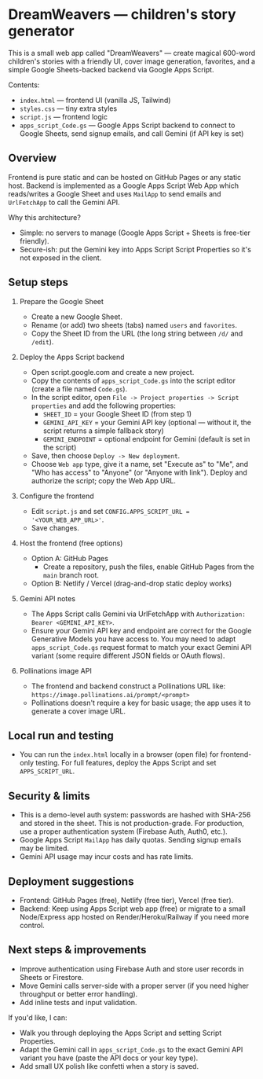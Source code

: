 # DreamWeavers — children's story generator

This is a small web app called "DreamWeavers" — create magical 600-word children's stories with a friendly UI, cover image generation, favorites, and a simple Google Sheets-backed backend via Google Apps Script.

Contents:
- `index.html` — frontend UI (vanilla JS, Tailwind)
- `styles.css` — tiny extra styles
- `script.js` — frontend logic
- `apps_script_Code.gs` — Google Apps Script backend to connect to Google Sheets, send signup emails, and call Gemini (if API key is set)

Overview
--------
Frontend is pure static and can be hosted on GitHub Pages or any static host. Backend is implemented as a Google Apps Script Web App which reads/writes a Google Sheet and uses `MailApp` to send emails and `UrlFetchApp` to call the Gemini API.

Why this architecture?
- Simple: no servers to manage (Google Apps Script + Sheets is free-tier friendly).
- Secure-ish: put the Gemini key into Apps Script Script Properties so it's not exposed in the client.

Setup steps
-----------
1. Prepare the Google Sheet
   - Create a new Google Sheet.
   - Rename (or add) two sheets (tabs) named `users` and `favorites`.
   - Copy the Sheet ID from the URL (the long string between `/d/` and `/edit`).

2. Deploy the Apps Script backend
   - Open script.google.com and create a new project.
   - Copy the contents of `apps_script_Code.gs` into the script editor (create a file named `Code.gs`).
   - In the script editor, open `File -> Project properties -> Script properties` and add the following properties:
     - `SHEET_ID` = your Google Sheet ID (from step 1)
     - `GEMINI_API_KEY` = your Gemini API key (optional — without it, the script returns a simple fallback story)
     - `GEMINI_ENDPOINT` = optional endpoint for Gemini (default is set in the script)
   - Save, then choose `Deploy -> New deployment`.
   - Choose `Web app` type, give it a name, set "Execute as" to "Me", and "Who has access" to "Anyone" (or "Anyone with link"). Deploy and authorize the script; copy the Web App URL.

3. Configure the frontend
   - Edit `script.js` and set `CONFIG.APPS_SCRIPT_URL = '<YOUR_WEB_APP_URL>'`.
   - Save changes.

4. Host the frontend (free options)
   - Option A: GitHub Pages
     - Create a repository, push the files, enable GitHub Pages from the `main` branch root.
   - Option B: Netlify / Vercel (drag-and-drop static deploy works)

5. Gemini API notes
   - The Apps Script calls Gemini via UrlFetchApp with `Authorization: Bearer <GEMINI_API_KEY>`.
   - Ensure your Gemini API key and endpoint are correct for the Google Generative Models you have access to. You may need to adapt `apps_script_Code.gs` request format to match your exact Gemini API variant (some require different JSON fields or OAuth flows).

6. Pollinations image API
   - The frontend and backend construct a Pollinations URL like:
     `https://image.pollinations.ai/prompt/<prompt>`
   - Pollinations doesn't require a key for basic usage; the app uses it to generate a cover image URL.

Local run and testing
---------------------
- You can run the `index.html` locally in a browser (open file) for frontend-only testing. For full features, deploy the Apps Script and set `APPS_SCRIPT_URL`.

Security & limits
-----------------
- This is a demo-level auth system: passwords are hashed with SHA-256 and stored in the sheet. This is not production-grade. For production, use a proper authentication system (Firebase Auth, Auth0, etc.).
- Google Apps Script `MailApp` has daily quotas. Sending signup emails may be limited.
- Gemini API usage may incur costs and has rate limits.

Deployment suggestions
----------------------
- Frontend: GitHub Pages (free), Netlify (free tier), Vercel (free tier).
- Backend: Keep using Apps Script web app (free) or migrate to a small Node/Express app hosted on Render/Heroku/Railway if you need more control.

Next steps & improvements
-------------------------
- Improve authentication using Firebase Auth and store user records in Sheets or Firestore.
- Move Gemini calls server-side with a proper server (if you need higher throughput or better error handling).
- Add inline tests and input validation.

If you'd like, I can:
- Walk you through deploying the Apps Script and setting Script Properties.
- Adapt the Gemini call in `apps_script_Code.gs` to the exact Gemini API variant you have (paste the API docs or your key type).
- Add small UX polish like confetti when a story is saved.
